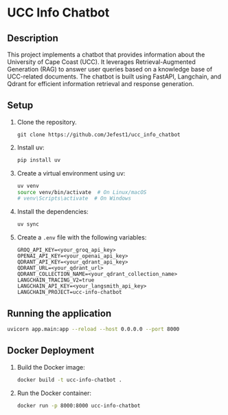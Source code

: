 # UCC Info Chatbot

## Description

This project implements a chatbot that provides information about the University of Cape Coast (UCC). It leverages Retrieval-Augmented Generation (RAG) to answer user queries based on a knowledge base of UCC-related documents. The chatbot is built using FastAPI, Langchain, and Qdrant for efficient information retrieval and response generation.


## Setup

1.  Clone the repository.
    ```
    git clone https://github.com/Jefest1/ucc_info_chatbot
    ```
3.  Install uv:

    ```bash
    pip install uv
    ```

4.  Create a virtual environment using uv:

    ```bash
    uv venv
    source venv/bin/activate  # On Linux/macOS
    # venv\Scripts\activate  # On Windows
    ```
5.  Install the dependencies:

    ```bash
    uv sync
    ```
6.  Create a `.env` file with the following variables:

    ```
    GROQ_API_KEY=<your_groq_api_key>
    OPENAI_API_KEY=<your_openai_api_key>
    QDRANT_API_KEY=<your_qdrant_api_key>
    QDRANT_URL=<your_qdrant_url>
    QDRANT_COLLECTION_NAME=<your_qdrant_collection_name>
    LANGCHAIN_TRACING_V2=true
    LANGCHAIN_API_KEY=<your_langsmith_api_key>
    LANGCHAIN_PROJECT=ucc-info-chatbot
    ```

## Running the application

```bash
uvicorn app.main:app --reload --host 0.0.0.0 --port 8000
```

## Docker Deployment

1.  Build the Docker image:

    ```bash
    docker build -t ucc-info-chatbot .
    ```
2.  Run the Docker container:

    ```bash
    docker run -p 8000:8000 ucc-info-chatbot
    ```

